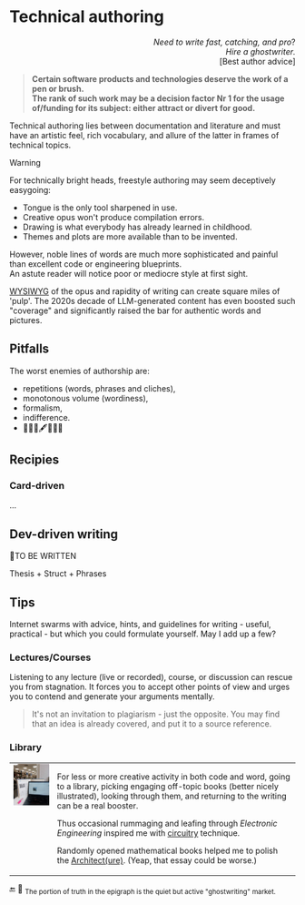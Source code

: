 # Technical authoring

<p dir="rtl">?<i>Need to write fast, catching, and pro<br>.Hire a ghostwriter</i><br />
[Best author advice]</p>

> **Certain software products and technologies deserve the work of a pen or brush.**\
> **The rank of such work may be a decision factor Nr&nbsp;1 for the usage of/funding for its subject: either attract or divert for good.**

Technical authoring lies between documentation and literature and must have an artistic feel, rich vocabulary, and allure of the latter in frames of technical topics.

> [!WARNING]
> For technically bright heads, freestyle authoring may seem deceptively easygoing: 
> * Tongue is the only tool sharpened in use.
> * Creative opus won't produce compilation errors.
> * Drawing is what everybody has already learned in childhood.
> * Themes and plots are more available than to be invented.
>
> However, noble lines of words are much more sophisticated and painful than excellent code or engineering blueprints.\
> An astute reader will notice poor or mediocre style at  first sight.
  
<span title="&nbsp;What You See Is What You Write"><ins>WYSIWYG</ins></span> of the opus and rapidity of writing can create square miles of 'pulp'. 
The 2020s decade of LLM-generated content has even boosted such "coverage" and significantly raised the bar for authentic words and pictures.

## Pitfalls

The worst enemies of authorship are:

- repetitions (words, phrases and cliches),
- monotonous volume (wordiness),
- formalism,
- indifference.
- 🚧🚧🚧🖋️🚧🚧🚧 

## Recipies 

### Card-driven

...

## Dev-driven writing

🚧TO BE WRITTEN

Thesis + Struct + Phrases

## Tips

Internet swarms with advice, hints, and guidelines for writing - useful, practical - but which you could formulate yourself. May I add up a few?

### Lectures/Courses

Listening to any lecture (live or recorded), course, or discussion can rescue you from stagnation. It forces you to accept other points of view and urges you to contend and generate your arguments mentally.

> It's not an invitation to plagiarism - just the opposite. You may find that an idea is already covered, and put it to a source reference.

### Library

<table><tr valign="top"><td>
  <picture><img width="250px" alt="&nbsp;Snapshot from the lib" src="../../_rsc/_img/photo/blog/spots/StadtBiblio.jpg" /></picture>
</td><td>
  <p>For less or more creative activity in both code and word, going to a library, picking engaging off-topic books (better nicely illustrated), looking through them, and returning to the writing can be a real booster.</p>
  <p>Thus occasional rummaging and leafing through <i>Electronic Engineering</i> inspired me with <a href="https://github.com/Kyriosity/use-dev/blob/main/README%2B/techniques/README%2B/circuitry/README.md#why-circuitry">circuitry</a> technique.</p>
  <p>Randomly opened mathematical books helped me to polish the <a href="essays/README+/SW_architect-aTake.md">Architect(ure)</a>. (Yeap, that essay could be worse.)</p>
</td></tr></table>

🔚 🧂 <sub>The portion of truth in the epigraph is the quiet but active "ghostwriting" market.</sub>

